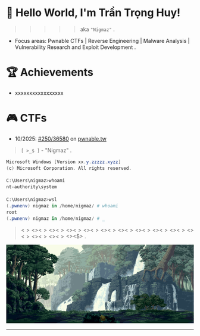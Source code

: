 <h1 align="left" > 👋 Hello World, I'm Trần Trọng Huy!  </h1>

> > > > > aka `"Nigmaz"` .

- Focus areas: Pwnable CTFs | Reverse Engineering | Malware Analysis | Vulnerability Research and Exploit Development .

<h1 align="left" > 🏆 Achievements  </h1>

<!-- - 02/2025: Found CVE-2023-52927, exploited in kCTF (exp267). [writeup] [poc]

- 10/2025: Pwn2Own Ireland 2025. [ref] -->

- xxxxxxxxxxxxxxxxx

<h1 align="left" > 🎮 CTFs  </h1>

<!-- - 11/2023: 4th Place, Team "PTIT.Sn0rlax" (Group A Finals, "ASCIS - SVATTT 2023") - #15/20 .

- 11/2024: 3rd Place, Team "PTIT.Celebi" (Group A Finals, "ASCIS - SVATTT 2024") - #06/20 . -->

- 10/2025: [#250/36580](https://pwnable.tw/user/30002) on [pwnable.tw](https://pwnable.tw/user/rank)

> `[ >_$ ]` - "Nigmaz" .

```powershell
Microsoft Windows [Version xx.y.zzzzz.xyzz]
(c) Microsoft Corporation. All rights reserved.

C:\Users\nigmaz>whoami
nt-authority\system

C:\Users\nigmaz>wsl
(.pwnenv) nigmaz in /home/nigmaz/ # whoami
root
(.pwnenv) nigmaz in /home/nigmaz/ # _
```

> <$><$><$><$><$><$><$><$><$><$><$><$><$><$><$><$><$><$><$><$><$><$><$><$><$><$><$> .

<div id="header" align="center">
  <img src="./images/wrapper.gif"/>
</div>

<!--
**Nigmaz/Nigmaz** is a ✨ _special_ ✨ repository because its `README.md` (this file) appears on your GitHub profile.

Here are some ideas to get you started:

- 🔭 I'm currently working on ...
- 🌱 I'm currently learning ...

- 👯 I'm looking to collaborate on ...
- 🤔 I'm looking for help with ...
- 💬 Ask me about ...
- 📫 How to reach me: ...
- 😄 Pronouns: ...
- ⚡ Fun fact: ...
-->

---

